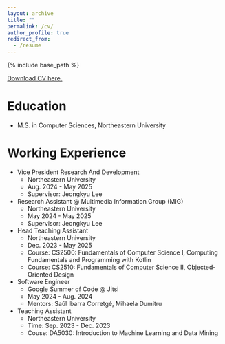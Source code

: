 ```yaml
---
layout: archive
title: ""
permalink: /cv/
author_profile: true
redirect_from:
  - /resume
---
```


{% include base_path %}

<u><a href="https://github.com/liumengyuan1997/liumengyuan1997.github.io/raw/main/files/CV.pdf">Download CV here.</a></u>
<br/>

Education
======
* M.S. in Computer Sciences, Northeastern University

Working Experience
======
* Vice President Research And Development
  * Northeastern University
  * Aug. 2024 - May 2025
  * Supervisor: Jeongkyu Lee 
* Research Assistant @ Multimedia Information Group (MIG)
  * Northeastern University
  * May 2024 - May 2025        
  * Supervisor: Jeongkyu Lee  
* Head Teaching Assistant
  * Northeastern University
  * Dec. 2023 - May 2025
  * Course: CS2500: Fundamentals of Computer Science I, Computing Fundamentals and Programming with Kotlin
  * Course: CS2510: Fundamentals of Computer Science II, Objected-Oriented Design
* Software Engineer
  * Google Summer of Code @ Jitsi
  * May 2024 - Aug. 2024
  * Mentors: Saúl Ibarra Corretgé, Mihaela Dumitru
* Teaching Assistant
  * Northeastern University
  * Time: Sep. 2023 - Dec. 2023
  * Couse: DA5030: Introduction to Machine Learning and Data Mining
